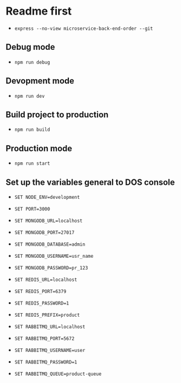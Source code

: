 # Readme first

- `express --no-view microservice-back-end-order --git`

## Debug mode

- `npm run debug`

## Devopment mode

- `npm run dev`

## Build project to production

- `npm run build`

## Production mode

- `npm run start`

## Set up the variables general to DOS console

- `SET NODE_ENV=development`
- `SET PORT=3000`

- `SET MONGODB_URL=localhost`
- `SET MONGODB_PORT=27017`
- `SET MONGODB_DATABASE=admin`
- `SET MONGODB_USERNAME=usr_name`
- `SET MONGODB_PASSWORD=pr_123`

- `SET REDIS_URL=localhost`
- `SET REDIS_PORT=6379`
- `SET REDIS_PASSWORD=1`
- `SET REDIS_PREFIX=product`

- `SET RABBITMQ_URL=localhost`
- `SET RABBITMQ_PORT=5672`
- `SET RABBITMQ_USERNAME=user`
- `SET RABBITMQ_PASSWORD=1`
- `SET RABBITMQ_QUEUE=product-queue`

